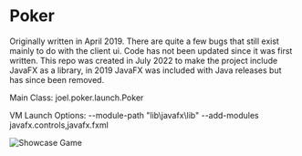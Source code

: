 # Poker
Originally written in April 2019. There are quite a few bugs that still exist mainly to do with the client ui.
Code has not been updated since it was first written.
This repo was created in July 2022 to make the project include JavaFX as a library, in 2019 JavaFX was included with Java releases but has since been removed.


Main Class: joel.poker.launch.Poker

VM Launch Options: --module-path "lib\javafx\lib" --add-modules javafx.controls,javafx.fxml


![Showcase Game](https://raw.githubusercontent.com/Lammazz/Poker/master/src/res/ShowcaseGame.png)
